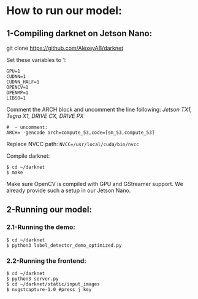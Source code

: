 # How to run our model:

## 1-Compiling darknet on Jetson Nano:
git clone https://github.com/AlexeyAB/darknet

Set these variables to 1:
```
GPU=1
CUDNN=1
CUDNN_HALF=1
OPENCV=1
OPENMP=1
LIBSO=1
```

Comment the ARCH block and uncomment the line following: *Jetson TX1, Tegra X1, DRIVE CX, DRIVE PX*
```
#  - uncomment:
ARCH= -gencode arch=compute_53,code=[sm_53,compute_53]
```

Replace NVCC path:
`NVCC=/usr/local/cuda/bin/nvcc`

Compile darknet:
```
$ cd ~/darknet
$ make
```

Make sure OpenCV is compiled with GPU and GStreamer support. We already provide such a setup in our Jetson Nano.

## 2-Running our model:

### 2.1-Running the demo:

```
$ cd ~/darknet
$ python3 label_detector_demo_optimized.py
```

### 2.2-Running the frontend:

```
$ cd ~/darknet
$ python3 server.py
$ cd ~/darknet/static/input_images
$ nvgstcapture-1.0 #press j key
```
